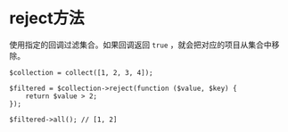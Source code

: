 # reject方法

使用指定的回调过滤集合。如果回调返回 `true` ，就会把对应的项目从集合中移除。

```
$collection = collect([1, 2, 3, 4]);

$filtered = $collection->reject(function ($value, $key) {
    return $value > 2;
});

$filtered->all(); // [1, 2]
```